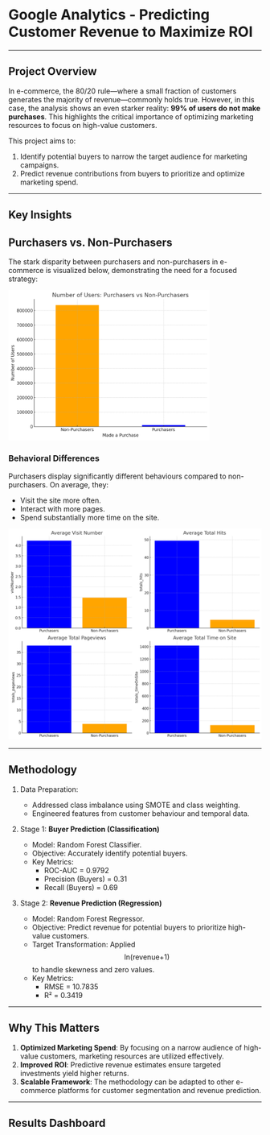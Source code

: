 # Google Analytics - Predicting Customer Revenue to Maximize ROI
---
## Project Overview
In e-commerce, the 80/20 rule—where a small fraction of customers generates the majority of revenue—commonly holds true. However, in this case, the analysis shows an even starker reality: **99% of users do not make purchases**. This highlights the critical importance of optimizing marketing resources to focus on high-value customers.

This project aims to:
1. Identify potential buyers to narrow the target audience for marketing campaigns.
2. Predict revenue contributions from buyers to prioritize and optimize marketing spend.

---

## Key Insights
## Purchasers vs. Non-Purchasers
The stark disparity between purchasers and non-purchasers in e-commerce is visualized below, demonstrating the need for a focused strategy:

<img src="images/number_users.png" width="400">

### Behavioral Differences
Purchasers display significantly different behaviours compared to non-purchasers. On average, they: 
- Visit the site more often.
- Interact with more pages.
- Spend substantially more time on the site.

<img src="images/purcharsesVSnon-purcharsers.png" width="520">

---

## Methodology
1. Data Preparation:
     - Addressed class imbalance using SMOTE and class weighting.
     - Engineered features from customer behaviour and temporal data.

2. Stage 1: **Buyer Prediction (Classification)**
     - Model: Random Forest Classifier.
     - Objective: Accurately identify potential buyers.
     - Key Metrics:
         - ROC-AUC = 0.9792
         - Precision (Buyers) = 0.31
         - Recall (Buyers) = 0.69

3. Stage 2: **Revenue Prediction (Regression)**
    - Model: Random Forest Regressor.
    - Objective: Predict revenue for potential buyers to prioritize high-value customers.
    - Target Transformation: Applied $$\text{ln(revenue+1)}$$ to handle skewness and zero values.
    - Key Metrics:
         - RMSE = 10.7835
         - R² = 0.3419
--- 

## Why This Matters

1. **Optimized Marketing Spend**: By focusing on a narrow audience of high-value customers, marketing resources are utilized effectively.
2. **Improved ROI**: Predictive revenue estimates ensure targeted investments yield higher returns.
3. **Scalable Framework**: The methodology can be adapted to other e-commerce platforms for customer segmentation and revenue prediction.

--- 
## Results Dashboard

